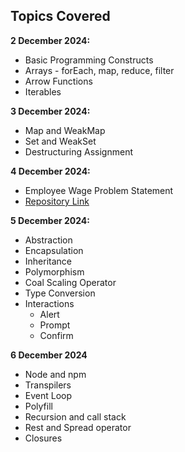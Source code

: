 ## Topics Covered

**2 December 2024:**
- Basic Programming Constructs
- Arrays - forEach, map, reduce, filter
- Arrow Functions
- Iterables

**3 December 2024:**
- Map and WeakMap
- Set and WeakSet
- Destructuring Assignment

**4 December 2024:**
- Employee Wage Problem Statement
- [Repository Link](https://github.com/Rakshit6722/Rakshit_EmployeeWage.git)

**5 December 2024:**
- Abstraction
- Encapsulation
- Inheritance
- Polymorphism
- Coal Scaling Operator
- Type Conversion
- Interactions
   - Alert
   - Prompt
   - Confirm

**6 December 2024**
- Node and npm
- Transpilers
- Event Loop
- Polyfill
- Recursion and call stack
- Rest and Spread operator
- Closures
